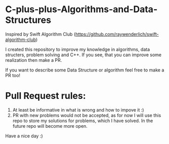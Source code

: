 # C-plus-plus-Algorithms-and-Data-Structures
Inspired by Swift Algorithm Club (https://github.com/raywenderlich/swift-algorithm-club)

I created this repository to improve my knowledge in algorithms, data structers, problem solving and C++. If you see, that you can improve some realization then make a PR.

If you want to describe some Data Structure or algorithm feel free to make a PR too!

# Pull Request rules:
1. At least be informative in what is wrong and how to impove it :)
2. PR with new problems would not be accepted, as for now I will use this repo to store my solutions for problems, which I have solved. In the future repo will become more open.

Have a nice day :)
